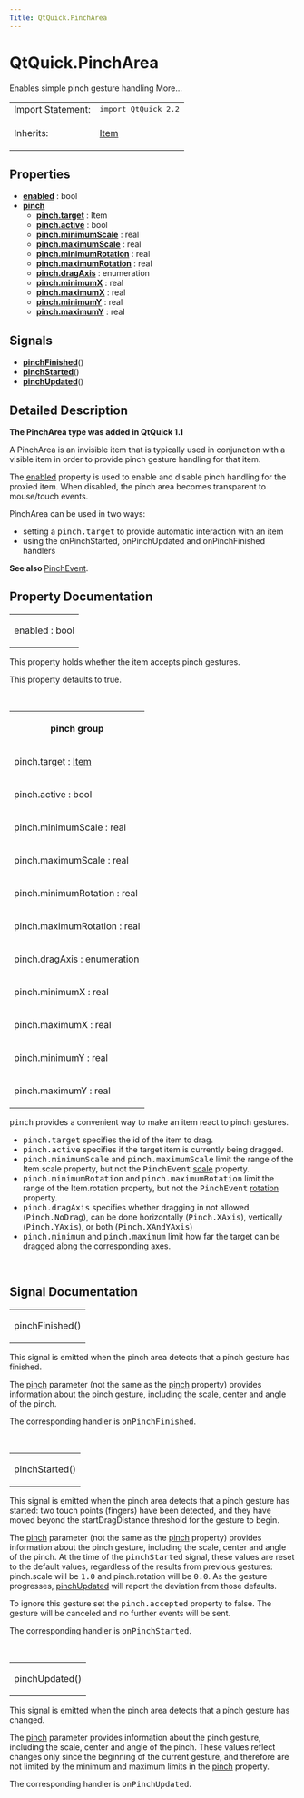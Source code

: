 ```yaml
---
Title: QtQuick.PinchArea
---
```


# QtQuick.PinchArea

<span class="subtitle"></span>
<!-- $$$PinchArea-brief -->
<p>Enables simple pinch gesture handling More...</p>
<!-- @@@PinchArea -->
<table class="alignedsummary">
<tr><td class="memItemLeft rightAlign topAlign"> Import Statement:</td><td class="memItemRight bottomAlign"> </b><tt>import QtQuick 2.2</tt></td></tr><tr><td class="memItemLeft rightAlign topAlign"> Inherits:</td><td class="memItemRight bottomAlign"> <p><a href="QtQuick.Item.md">Item</a></p>
</td></tr></table><ul>
</ul>
<h2>Properties</h2>
<ul>
<li class="fn"><b><b><a href="#enabled-prop">enabled</a></b></b> : bool</li>
<li class="fn"><b><b><a href="#pinch-prop">pinch</a></b></b><ul>
<li class="fn"><b><b><a href="#pinch.target-prop">pinch.target</a></b></b> : Item</li>
<li class="fn"><b><b><a href="#pinch.active-prop">pinch.active</a></b></b> : bool</li>
<li class="fn"><b><b><a href="#pinch.minimumScale-prop">pinch.minimumScale</a></b></b> : real</li>
<li class="fn"><b><b><a href="#pinch.maximumScale-prop">pinch.maximumScale</a></b></b> : real</li>
<li class="fn"><b><b><a href="#pinch.minimumRotation-prop">pinch.minimumRotation</a></b></b> : real</li>
<li class="fn"><b><b><a href="#pinch.maximumRotation-prop">pinch.maximumRotation</a></b></b> : real</li>
<li class="fn"><b><b><a href="#pinch.dragAxis-prop">pinch.dragAxis</a></b></b> : enumeration</li>
<li class="fn"><b><b><a href="#pinch.minimumX-prop">pinch.minimumX</a></b></b> : real</li>
<li class="fn"><b><b><a href="#pinch.maximumX-prop">pinch.maximumX</a></b></b> : real</li>
<li class="fn"><b><b><a href="#pinch.minimumY-prop">pinch.minimumY</a></b></b> : real</li>
<li class="fn"><b><b><a href="#pinch.maximumY-prop">pinch.maximumY</a></b></b> : real</li>
</ul>
</li>
</ul>
<h2>Signals</h2>
<ul>
<li class="fn"><b><b><a href="#pinchFinished-signal">pinchFinished</a></b></b>()</li>
<li class="fn"><b><b><a href="#pinchStarted-signal">pinchStarted</a></b></b>()</li>
<li class="fn"><b><b><a href="#pinchUpdated-signal">pinchUpdated</a></b></b>()</li>
</ul>
<!-- $$$PinchArea-description -->
<h2>Detailed Description</h2>
<p><b>The PinchArea type was added in QtQuick 1.1</b></p>
<p>A PinchArea is an invisible item that is typically used in conjunction with a visible item in order to provide pinch gesture handling for that item.</p>
<p>The <a href="#enabled-prop">enabled</a> property is used to enable and disable pinch handling for the proxied item. When disabled, the pinch area becomes transparent to mouse/touch events.</p>
<p>PinchArea can be used in two ways:</p>
<ul>
<li>setting a <tt>pinch.target</tt> to provide automatic interaction with an item</li>
<li>using the onPinchStarted, onPinchUpdated and onPinchFinished handlers</li>
</ul>
<p><b>See also </b><a href="QtQuick.PinchEvent.md">PinchEvent</a>.</p>
<!-- @@@PinchArea -->
<h2>Property Documentation</h2>
<!-- $$$enabled -->
<table class="qmlname"><tr valign="top"><td class="tblQmlPropNode"><p><span class="name">enabled</span> : <span class="type">bool</span></p></td></tr></table><p>This property holds whether the item accepts pinch gestures.</p>
<p>This property defaults to true.</p>
<!-- @@@enabled -->
<br/>
<!-- $$$pinch -->
<table class="qmlname"><tr valign="top"><th class="centerAlign"><p><b>pinch group</b></p></th></tr><tr valign="top"><td class="tblQmlPropNode"><p><span class="name">pinch.target</span> : <span class="type"><a href="QtQuick.Item.md">Item</a></span></p></td></tr><tr valign="top"><td class="tblQmlPropNode"><p><span class="name">pinch.active</span> : <span class="type">bool</span></p></td></tr><tr valign="top"><td class="tblQmlPropNode"><p><span class="name">pinch.minimumScale</span> : <span class="type">real</span></p></td></tr><tr valign="top"><td class="tblQmlPropNode"><p><span class="name">pinch.maximumScale</span> : <span class="type">real</span></p></td></tr><tr valign="top"><td class="tblQmlPropNode"><p><span class="name">pinch.minimumRotation</span> : <span class="type">real</span></p></td></tr><tr valign="top"><td class="tblQmlPropNode"><p><span class="name">pinch.maximumRotation</span> : <span class="type">real</span></p></td></tr><tr valign="top"><td class="tblQmlPropNode"><p><span class="name">pinch.dragAxis</span> : <span class="type">enumeration</span></p></td></tr><tr valign="top"><td class="tblQmlPropNode"><p><span class="name">pinch.minimumX</span> : <span class="type">real</span></p></td></tr><tr valign="top"><td class="tblQmlPropNode"><p><span class="name">pinch.maximumX</span> : <span class="type">real</span></p></td></tr><tr valign="top"><td class="tblQmlPropNode"><p><span class="name">pinch.minimumY</span> : <span class="type">real</span></p></td></tr><tr valign="top"><td class="tblQmlPropNode"><p><span class="name">pinch.maximumY</span> : <span class="type">real</span></p></td></tr></table><p><tt>pinch</tt> provides a convenient way to make an item react to pinch gestures.</p>
<ul>
<li><tt>pinch.target</tt> specifies the id of the item to drag.</li>
<li><tt>pinch.active</tt> specifies if the target item is currently being dragged.</li>
<li><tt>pinch.minimumScale</tt> and <tt>pinch.maximumScale</tt> limit the range of the Item.scale property, but not the <tt>PinchEvent</tt> <a href="QtQuick.PinchEvent.md">scale</a> property.</li>
<li><tt>pinch.minimumRotation</tt> and <tt>pinch.maximumRotation</tt> limit the range of the Item.rotation property, but not the <tt>PinchEvent</tt> <a href="QtQuick.PinchEvent.md">rotation</a> property.</li>
<li><tt>pinch.dragAxis</tt> specifies whether dragging in not allowed (<tt>Pinch.NoDrag</tt>), can be done horizontally (<tt>Pinch.XAxis</tt>), vertically (<tt>Pinch.YAxis</tt>), or both (<tt>Pinch.XAndYAxis</tt>)</li>
<li><tt>pinch.minimum</tt> and <tt>pinch.maximum</tt> limit how far the target can be dragged along the corresponding axes.</li>
</ul>
<!-- @@@pinch -->
<br/>
<h2>Signal Documentation</h2>
<!-- $$$pinchFinished -->
<table class="qmlname"><tr valign="top"><td class="tblQmlFuncNode"><p><span class="name">pinchFinished</span>()</p></td></tr></table><p>This signal is emitted when the pinch area detects that a pinch gesture has finished.</p>
<p>The <a href="QtQuick.PinchEvent.md">pinch</a> parameter (not the same as the <a href="index.html">pinch</a> property) provides information about the pinch gesture, including the scale, center and angle of the pinch.</p>
<p>The corresponding handler is <tt>onPinchFinished</tt>.</p>
<!-- @@@pinchFinished -->
<br/>
<!-- $$$pinchStarted -->
<table class="qmlname"><tr valign="top"><td class="tblQmlFuncNode"><p><span class="name">pinchStarted</span>()</p></td></tr></table><p>This signal is emitted when the pinch area detects that a pinch gesture has started: two touch points (fingers) have been detected, and they have moved beyond the startDragDistance threshold for the gesture to begin.</p>
<p>The <a href="QtQuick.PinchEvent.md">pinch</a> parameter (not the same as the <a href="index.html">pinch</a> property) provides information about the pinch gesture, including the scale, center and angle of the pinch. At the time of the <tt>pinchStarted</tt> signal, these values are reset to the default values, regardless of the results from previous gestures: pinch.scale will be <tt>1.0</tt> and pinch.rotation will be <tt>0.0</tt>. As the gesture progresses, <a href="#pinchUpdated-signal">pinchUpdated</a> will report the deviation from those defaults.</p>
<p>To ignore this gesture set the <tt>pinch.accepted</tt> property to false. The gesture will be canceled and no further events will be sent.</p>
<p>The corresponding handler is <tt>onPinchStarted</tt>.</p>
<!-- @@@pinchStarted -->
<br/>
<!-- $$$pinchUpdated -->
<table class="qmlname"><tr valign="top"><td class="tblQmlFuncNode"><p><span class="name">pinchUpdated</span>()</p></td></tr></table><p>This signal is emitted when the pinch area detects that a pinch gesture has changed.</p>
<p>The <a href="QtQuick.PinchEvent.md">pinch</a> parameter provides information about the pinch gesture, including the scale, center and angle of the pinch. These values reflect changes only since the beginning of the current gesture, and therefore are not limited by the minimum and maximum limits in the <a href="index.html">pinch</a> property.</p>
<p>The corresponding handler is <tt>onPinchUpdated</tt>.</p>
<!-- @@@pinchUpdated -->
<br/>
